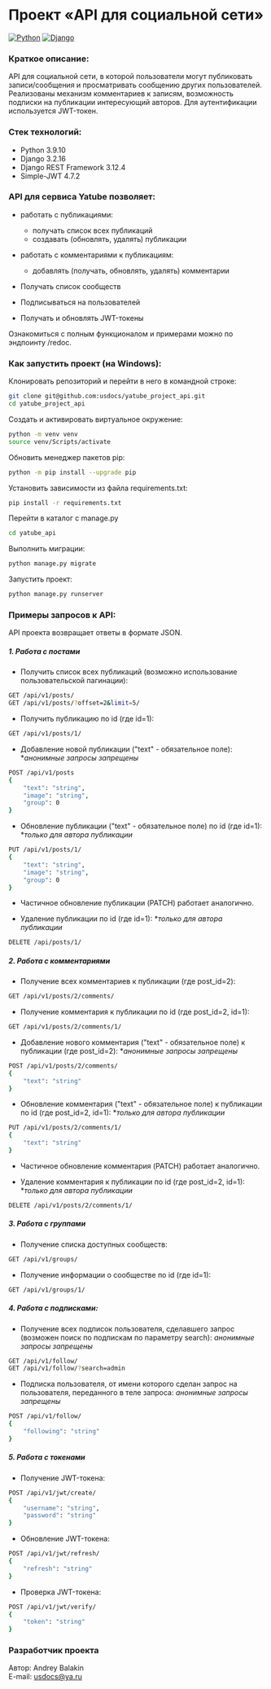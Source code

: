 # Проект «API для социальной сети»
[![Python](https://img.shields.io/badge/-Python-464646?style=flat&logo=Python&logoColor=ffffff&color=5fe620)](https://www.python.org/)
[![Django](https://img.shields.io/badge/-Django-464646?style=flat&logo=Django&logoColor=ffffff&color=5fe620)](https://www.djangoproject.com/)

### Краткое описание:
API для социальной сети, в которой пользователи могут публиковать записи/сообщения и просматривать сообщению других пользователей. Реализованы механизм комментариев к записям, возможность подписки на публикации интересующий авторов.
Для аутентификации используется JWT-токен.

### Стек технологий:
- Python 3.9.10
- Django 3.2.16
- Django REST Framework 3.12.4
- Simple-JWT 4.7.2

### API для сервиса __Yatube__ позволяет:
* работать с публикациями:
  * получать список всех публикаций
  * создавать (обновлять, удалять) публикации

* работать с комментариями к публикациям:
  * добавлять (получать, обновлять, удалять) комментарии

* Получать список сообществ
* Подписываться на пользователей
* Получать и обновлять JWT-токены

Ознакомиться с полным функционалом и примерами можно по эндпоинту /redoc.   

### Как запустить проект (на Windows):

Клонировать репозиторий и перейти в него в командной строке:
```bash
git clone git@github.com:usdocs/yatube_project_api.git 
cd yatube_project_api
```

Cоздать и активировать виртуальное окружение:
```bash
python -m venv venv
source venv/Scripts/activate
```

Обновить менеджер пакетов pip:
```bash
python -m pip install --upgrade pip
```

Установить зависимости из файла requirements.txt:
```bash
pip install -r requirements.txt
```

Перейти в каталог с manage.py
```bash
cd yatube_api
```

Выполнить миграции:
```bash
python manage.py migrate
```

Запустить проект:
```bash
python manage.py runserver
```

### Примеры запросов к API:
API проекта возвращает ответы в формате JSON.

##### 1. Работа с постами

- Получить список всех публикаций (возможно использование пользовательской 
пагинации):
```bash
GET /api/v1/posts/
GET /api/v1/posts/?offset=2&limit=5/
```

- Получить публикацию по id (где id=1):
```bash
GET /api/v1/posts/1/
```

- Добавление новой публикации ("text" - обязательное поле):
**анонимные запросы запрещены*
```bash
POST /api/v1/posts
{
    "text": "string",
    "image": "string",
    "group": 0
}
```

- Обновление публикации ("text" - обязательное поле) по id (где id=1):
**только для автора публикации*
```bash
PUT /api/v1/posts/1/
{
    "text": "string",
    "image": "string",
    "group": 0
}
```

- Частичное обновление публикации (PATCH) работает аналогично.

- Удаление публикации по id (где id=1):
**только для автора публикации*
```bash
DELETE /api/posts/1/
```

##### 2. Работа с комментариями
- Получение всех комментариев к публикации (где post_id=2):
```bash
GET /api/v1/posts/2/comments/
```

- Получение комментария к публикации по id (где post_id=2, id=1):
```bash
GET /api/v1/posts/2/comments/1/
```

- Добавление нового комментария ("text" - обязательное поле) к публикации 
(где post_id=2):
**анонимные запросы запрещены*
```bash
POST /api/v1/posts/2/comments/
{
    "text": "string"
}
```

- Обновление комментария ("text" - обязательное поле) к публикации по id 
(где post_id=2, id=1):
**только для автора публикации*
```bash
PUT /api/v1/posts/2/comments/1/
{
    "text": "string"
}
```

- Частичное обновление комментария (PATCH) работает аналогично.

- Удаление комментария к публикации по id (где post_id=2, id=1):
**только для автора публикации*
```bash
DELETE /api/v1/posts/2/comments/1/
```

##### 3. Работа с группами
- Получение списка доступных сообществ:
```bash
GET /api/v1/groups/
```

- Получение информации о сообществе по id (где id=1):
```bash
GET /api/v1/groups/1/
```

##### 4. Работа с подписками:
- Получение всех подписок пользователя, сделавшего запрос (возможен поиск по 
подпискам по параметру search):
*анонимные запросы запрещены*
```bash
GET /api/v1/follow/
GET /api/v1/follow/?search=admin
```

- Подписка пользователя, от имени которого сделан запрос на пользователя, 
переданного в теле запроса:
*анонимные запросы запрещены*
```bash
POST /api/v1/follow/
{
    "following": "string"
}
```

##### 5. Работа с токенами
- Получение JWT-токена:
```bash
POST /api/v1/jwt/create/
{
    "username": "string",
    "password": "string"
}
```

- Обновление JWT-токена:
```bash
POST /api/v1/jwt/refresh/
{
    "refresh": "string"
}
```

- Проверка JWT-токена:
```bash
POST /api/v1/jwt/verify/
{
    "token": "string"
}
```

### Разработчик проекта

Автор: Andrey Balakin  
E-mail: [usdocs@ya.ru](mailto:usdocs@ya.ru)
